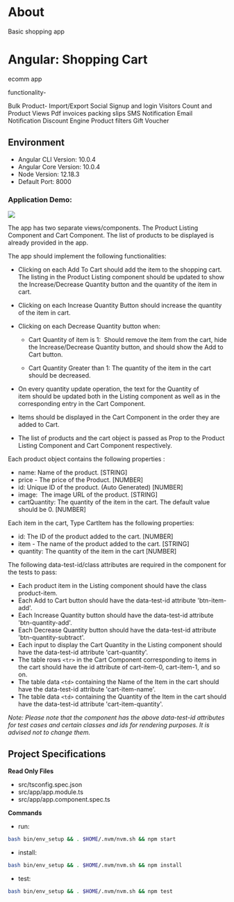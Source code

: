 # About

Basic shopping app
# Angular: Shopping Cart


ecomm app

functionality-

Bulk Product- Import/Export
Social Signup and login
Visitors Count and Product Views
Pdf invoices packing
slips
SMS Notification
Email Notification
Discount Engine
Product filters
Gift Voucher


## Environment 

- Angular CLI Version: 10.0.4
- Angular Core Version: 10.0.4
- Node Version: 12.18.3
- Default Port: 8000

### Application Demo:

![](https://hrcdn.net/s3_pub/istreet-assets/gMzCl_zemNrL_71YPagyqg/hackershop-shopping-cart.gif)

The app has two separate views/components. The Product Listing Component and Cart Component. The list of products to be displayed is already provided in the app. 

The app should implement the following functionalities:

- Clicking on each Add To Cart should add the item to the shopping cart. The listing in the Product Listing component should be updated to show the Increase/Decrease Quantity button and the quantity of the item in cart.
  
- Clicking on each Increase Quantity Button should increase the quantity of the item in cart. 
  
- Clicking on each Decrease Quantity button when:
  
  - Cart Quantity of item is 1:  Should remove the item from the cart, hide the Increase/Decrease Quantity button, and should show the Add to Cart button.
  
  - Cart Quantity Greater than 1: The quantity of the item in the cart should be decreased.
  
- On every quantity update operation, the text for the Quantity of item should be updated both in the Listing component as well as in the corresponding entry in the Cart Component.

- Items should be displayed in the Cart Component in the order they are added to Cart. 
  
- The list of products and the cart object is passed as Prop to the Product Listing Component and Cart Component respectively.
  

Each product object contains the following properties : 
- name: Name of the product. [STRING]
- price - The price of the Product. [NUMBER]
- id: Unique ID of the product. (Auto Generated) [NUMBER]
- image:  The image URL of the product. [STRING]
- cartQuantity: The quantity of the item in the cart. The default value should be 0. [NUMBER]


Each item in the cart, Type CartItem has the following properties:
- id: The ID of the product added to the cart. [NUMBER]
- item - The name of the product added to the cart. [STRING]
- quantity: The quantity of the item in the cart [NUMBER]


The following data-test-id/class attributes are required in the component for the tests to pass:
- Each product item in the Listing component should have the class product-item.
- Each Add to Cart button should have the data-test-id attribute 'btn-item-add'.
- Each Increase Quantity button should have the data-test-id attribute 'btn-quantity-add'.
- Each Decrease Quantity button should have the data-test-id attribute 'btn-quantity-subtract'.
- Each input to display the Cart Quantity in the Listing component should have the data-test-id attribute 'cart-quantity'.
- The table rows `<tr>` in the Cart Component corresponding to items in the cart should have the id attribute of cart-item-0, cart-item-1, and so on.
- The table data `<td>` containing the Name of the Item in the cart should have the data-test-id attribute 'cart-item-name'.
- The table data `<td>` containing the Quantity of the Item in the cart should have the data-test-id attribute 'cart-item-quantity'.

_Note: Please note that the component has the above data-test-id attributes for test cases and certain classes and ids for rendering purposes. It is advised not to change them._



## Project Specifications

**Read Only Files**
- src/tsconfig.spec.json
- src/app/app.module.ts
- src/app/app.component.spec.ts

**Commands**
- run: 
```bash
bash bin/env_setup && . $HOME/.nvm/nvm.sh && npm start
```
- install: 
```bash
bash bin/env_setup && . $HOME/.nvm/nvm.sh && npm install
```
- test: 
```bash
bash bin/env_setup && . $HOME/.nvm/nvm.sh && npm test
```
